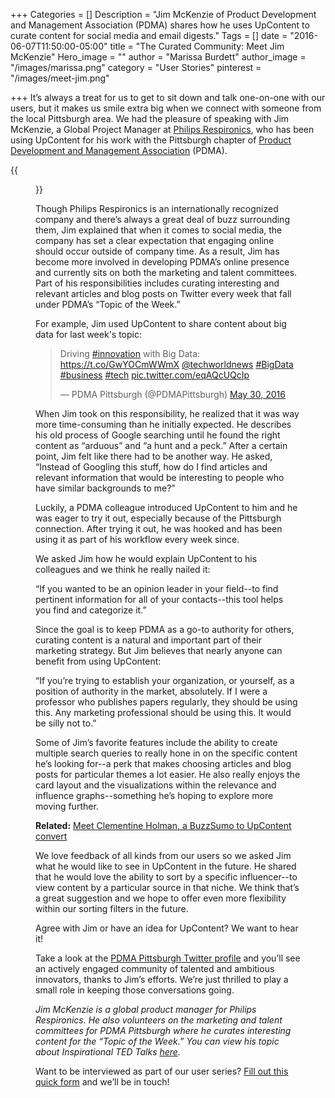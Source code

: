 +++
Categories = []
Description = "Jim McKenzie of Product Development and Management Association (PDMA) shares how he uses UpContent to curate content for social media and email digests."
Tags = []
date = "2016-06-07T11:50:00-05:00"
title = "The Curated Community: Meet Jim McKenzie"
Hero_image = ""
author = "Marissa Burdett"
author_image = "/images/marissa.png"
category = "User Stories"
pinterest = "/images/meet-jim.png"

+++
It’s always a treat for us to get to sit down and talk one-on-one with our users, but it makes us smile extra big when we connect with someone from the local Pittsburgh area. We had the pleasure of speaking with Jim McKenzie, a Global Project Manager at [Philips Respironics](http://www.respironics.com/), who has been using UpContent for his work with the Pittsburgh chapter of [Product Development and Management Association](http://www.pdma.org/pittsburgh) (PDMA).

{{<figure src="/images/jim-mck.png" title="" alt="Meet Jim" caption-top="false">}}

Though Philips Respironics is an internationally recognized company and there’s always a great deal of buzz surrounding them, Jim explained that when it comes to social media, the company has set a clear expectation that engaging online should occur outside of company time. As a result, Jim has become more involved in developing PDMA’s online presence and currently sits on both the marketing and talent committees. Part of his responsibilities includes curating interesting and relevant articles and blog posts on Twitter every week that fall under PDMA’s “Topic of the Week.”

For example, Jim used UpContent to share content about big data for last week's topic:

<blockquote class="twitter-tweet" data-lang="en"><p lang="en" dir="ltr">Driving <a href="https://twitter.com/hashtag/innovation?src=hash">#innovation</a> with Big Data: <a href="https://t.co/GwYOCmWWmX">https://t.co/GwYOCmWWmX</a> <a href="https://twitter.com/techworldnews">@techworldnews</a> <a href="https://twitter.com/hashtag/BigData?src=hash">#BigData</a> <a href="https://twitter.com/hashtag/business?src=hash">#business</a> <a href="https://twitter.com/hashtag/tech?src=hash">#tech</a> <a href="https://t.co/eqAQcUQcIp">pic.twitter.com/eqAQcUQcIp</a></p>&mdash; PDMA Pittsburgh (@PDMAPittsburgh) <a href="https://twitter.com/PDMAPittsburgh/status/737344961532841984">May 30, 2016</a></blockquote>
<script async src="//platform.twitter.com/widgets.js" charset="utf-8"></script>

When Jim took on this responsibility, he realized that it was way more time-consuming than he initially expected. He describes his old process of Google searching until he found the right content as “arduous” and “a hunt and a peck.” After a certain point, Jim felt like there had to be another way. He asked, “Instead of Googling this stuff, how do I find articles and relevant information that would be interesting to people who have similar backgrounds to me?”

Luckily, a PDMA colleague introduced UpContent to him and he was eager to try it out, especially because of the Pittsburgh connection. After trying it out, he was hooked and has been using it as part of his workflow every week since.

We asked Jim how he would explain UpContent to his colleagues and we think he really nailed it:

“If you wanted to be an opinion leader in your field--to find pertinent information for all of your contacts--this tool helps you find and categorize it.”

Since the goal is to keep PDMA as a go-to authority for others, curating content is a natural and important part of their marketing strategy. But Jim believes that nearly anyone can benefit from using UpContent:

“If you’re trying to establish your organization, or yourself, as a position of authority in the market, absolutely. If I were a professor who publishes papers regularly, they should be using this. Any marketing professional should be using this. It would be silly not to.”

Some of Jim’s favorite features include the ability to create multiple search queries to really hone in on the specific content he’s looking for--a perk that makes choosing articles and blog posts for particular themes a lot easier. He also really enjoys the card layout and the visualizations within the relevance and influence graphs--something he’s hoping to explore more moving further.

**Related:** [Meet Clementine Holman, a BuzzSumo to UpContent convert](https://upcontent.com/post/buzzsumo-alternative/)

We love feedback of all kinds from our users so we asked Jim what he would like to see in UpContent in the future. He shared that he would love the ability to sort by a specific influencer--to view content by a particular source in that niche. We think that’s a great suggestion and we hope to offer even more flexibility within our sorting filters in the future.

Agree with Jim or have an idea for UpContent? We want to hear it!

Take a look at the [PDMA Pittsburgh Twitter profile](https://twitter.com/PDMAPittsburgh) and you’ll see an actively engaged community of talented and ambitious innovators, thanks to Jim’s efforts. We’re just thrilled to play a small role in keeping those conversations going.

*Jim McKenzie is a global product manager for Philips Respironics. He also volunteers on the marketing and talent committees for PDMA Pittsburgh where he curates interesting content for the “Topic of the Week.” You can view his topic about Inspirational TED Talks [here](https://my.upcontent.com/tools/suggestions/b481a176-ab3d-43aa-b58e-6f58f605e0d0/inspect/add488da-a90b-40b5-a443-3138adbafc02?filter=news&time=1&sort=relevance#add488da-a90b-40b5-a443-3138adbafc02).*

Want to be interviewed as part of our user series? [Fill out this quick form](https://upcontent.typeform.com/to/GZ1W6t) and we’ll be in touch!
